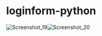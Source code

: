 # loginform-python
![Screenshot_19](https://user-images.githubusercontent.com/96917595/153744936-2d2b1cb1-9118-4e6c-bde3-f9b298093dcb.png)![Screenshot_20](https://user-images.githubusercontent.com/96917595/153744937-dce1ec00-8a84-44b9-ba1e-de115dfd01be.png)
